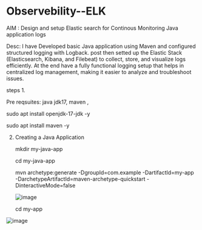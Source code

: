# Observebility--ELK

AIM : Design and setup Elastic search for Continous Monitoring Java application logs

Desc: I have Developed  basic  Java application using Maven and configured structured logging with Logback. post  then setted up the Elastic Stack (Elasticsearch, Kibana, and Filebeat) to collect, store, and visualize logs efficiently. At the end  have a fully functional logging setup that helps in centralized log management, making it easier to analyze and troubleshoot issues.


steps 
1.

Pre reqsuites: 
java jdk17, maven , 

sudo apt install openjdk-17-jdk -y

sudo apt install maven -y


2. Creating a Java Application

   mkdir my-java-app
   
   cd my-java-app

   mvn archetype:generate -DgroupId=com.example -DartifactId=my-app -DarchetypeArtifactId=maven-archetype-quickstart -DinteractiveMode=false


   ![image](https://github.com/user-attachments/assets/096d635d-0d9a-4bbb-b41e-a5409f04fe40)


   cd my-app

   

![image](https://github.com/user-attachments/assets/5f60f065-e6fd-46f6-88f3-87fd01a9e79d)
